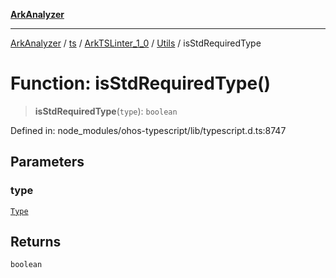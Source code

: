 [**ArkAnalyzer**](../../../../../../../../README.md)

***

[ArkAnalyzer](../../../../../../../../globals.md) / [ts](../../../../../README.md) / [ArkTSLinter\_1\_0](../../../README.md) / [Utils](../README.md) / isStdRequiredType

# Function: isStdRequiredType()

> **isStdRequiredType**(`type`): `boolean`

Defined in: node\_modules/ohos-typescript/lib/typescript.d.ts:8747

## Parameters

### type

[`Type`](../../../../../interfaces/Type.md)

## Returns

`boolean`
